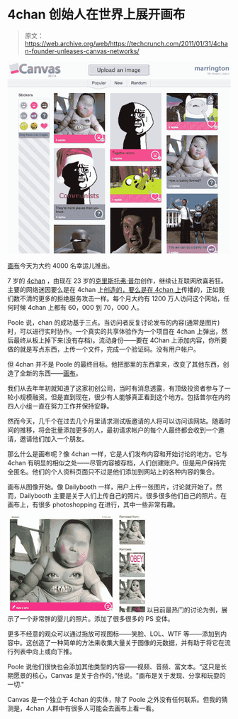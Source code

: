 # 4chan 创始人在世界上展开画布 

> 原文：<https://web.archive.org/web/https://techcrunch.com/2011/01/31/4chan-founder-unleases-canvas-networks/>

![](img/f3c5aa88a6ecc41eb3e7221f0b1ebfe2.png)

[画布](https://web.archive.org/web/20230216134700/http://canv.as/)今天为大约 4000 名幸运儿推出。

7 岁的 [4chan](https://web.archive.org/web/20230216134700/http://www.4chan.org/) ，由现在 23 岁的[克里斯托弗·普尔](https://web.archive.org/web/20230216134700/http://www.crunchbase.com/person/christopher-poole)创作，继续让互联网欣喜若狂。主要的网络迷因要么是在 4chan 上[创造的，要么是在 4chan 上](https://web.archive.org/web/20230216134700/http://en.wikipedia.org/wiki/4chan#Memes)传播的，正如我们数不清的更多的拒绝服务攻击一样。每个月大约有 1200 万人访问这个网站，任何时候 4chan 上都有 60，000 到 70，000 人。

Poole 说，chan 的成功基于三点。当访问者反复讨论发布的内容(通常是图片)时，可以进行实时协作。一个真实的共享体验作为一个项目在 4chan 上弹出，然后最终从板上掉下来(没有存档)。流动身份——要在 4Chan 上添加内容，你所要做的就是写点东西，上传一个文件，完成一个验证码。没有用户帐户。

但 4chan 并不是 Poole 的最终目标。他把那里的东西拿来，改变了其他东西，创造了全新的东西——[画布](https://web.archive.org/web/20230216134700/http://canv.as/)。

我们从去年年初就知道了这家初创公司，当时有消息透露，有顶级投资者参与了一轮小规模融资。但是直到现在，很少有人能够真正看到这个地方。包括普尔在内的四人小组一直在努力工作并保持安静。

然而今天，几千个在过去几个月里请求测试版邀请的人将可以访问该网站。随着时间的推移，将会批量添加更多的人，最初请求帐户的每个人最终都会收到一个邀请，邀请他们加入一个朋友。

那么什么是画布呢？像 4chan 一样，它是人们发布内容和开始讨论的地方。它与 4chan 有明显的相似之处——尽管内容被存档，人们创建账户。但是用户保持完全匿名。他们的个人资料页面只不过是他们添加到网站上的各种内容的集合。

画布从图像开始。像 Dailybooth 一样，用户上传一张图片，讨论就开始了。然而，Dailybooth 主要是关于人们上传自己的照片。很多很多他们自己的照片。在画布上，有很多 photoshopping 在进行，其中一些非常有趣。

![](img/53de1ad5043a3fe5c459784ad7fcc5a2.png)以目前最热门的讨论为例，展示了一个非常胖的婴儿的照片。添加了很多很多的 PS 变体。

更多不经意的观众可以通过拖放可视图标——笑脸、LOL、WTF 等——添加到内容中。这创造了一种简单的方法来收集大量关于图像的元数据，并有助于将它在流行列表中向上或向下推。

Poole 说他们很快也会添加其他类型的内容——视频、音频、富文本。“这只是长期愿景的核心，Canvas 是关于合作的，”他说。"画布是关于发现、分享和玩耍的一切."

Canvas 是一个独立于 4chan 的实体，除了 Poole 之外没有任何联系。但我的猜测是，4chan 人群中有很多人可能会去画布上看一看。